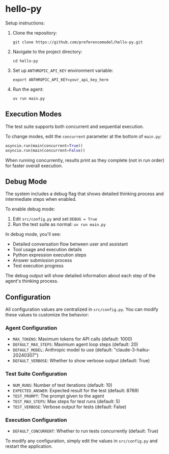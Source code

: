 hello-py
===

Setup instructions:

1. Clone the repository:
   ```
   git clone https://github.com/preferencemodel/hello-py.git
   ```

2. Navigate to the project directory:
   ```
   cd hello-py
   ```

3. Set up `ANTHROPIC_API_KEY` environment variable:
   ```
   export ANTHROPIC_API_KEY=your_api_key_here
   ```

4. Run the agent:
   ```
   uv run main.py
   ```

## Execution Modes

The test suite supports both concurrent and sequential execution. 

To change modes, edit the `concurrent` parameter at the bottom of `main.py`:

```python
asyncio.run(main(concurrent=True))
asyncio.run(main(concurrent=False))
```

When running concurrently, results print as they complete (not in run order) for faster overall execution.

## Debug Mode

The system includes a debug flag that shows detailed thinking process and intermediate steps when enabled.

To enable debug mode:

1. Edit `src/config.py` and set `DEBUG = True`
2. Run the test suite as normal: `uv run main.py`

In debug mode, you'll see:
- Detailed conversation flow between user and assistant
- Tool usage and execution details
- Python expression execution steps
- Answer submission process
- Test execution progress

The debug output will show detailed information about each step of the agent's thinking process.

## Configuration

All configuration values are centralized in `src/config.py`. You can modify these values to customize the behavior:

### Agent Configuration
- `MAX_TOKENS`: Maximum tokens for API calls (default: 1000)
- `DEFAULT_MAX_STEPS`: Maximum agent loop steps (default: 20)
- `DEFAULT_MODEL`: Anthropic model to use (default: "claude-3-haiku-20240307")
- `DEFAULT_VERBOSE`: Whether to show verbose output (default: True)

### Test Suite Configuration
- `NUM_RUNS`: Number of test iterations (default: 10)
- `EXPECTED_ANSWER`: Expected result for the test (default: 8769)
- `TEST_PROMPT`: The prompt given to the agent
- `TEST_MAX_STEPS`: Max steps for test runs (default: 5)
- `TEST_VERBOSE`: Verbose output for tests (default: False)

### Execution Configuration
- `DEFAULT_CONCURRENT`: Whether to run tests concurrently (default: True)

To modify any configuration, simply edit the values in `src/config.py` and restart the application.
